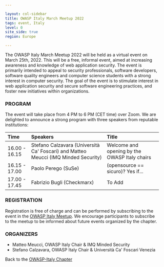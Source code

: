 ```yaml
---

layout: col-sidebar
title: OWASP Italy March Meetup 2022
tags: event, Italy
level: 0
site_side: true
region: Europe

---
```


The OWASP Italy March Meetup 2022 will be held as a virtual event on March 25th, 2022. This will be a free, informal event, aimed at increasing awareness and knowledge of web application security. The event is primarily intended to appeal to security professionals, software developers, software quality engineers and computer science students with a strong interest in computer security. The goal of the event is to stimulate interest in web application security and secure software engineering practices, and foster new initiatives within organizations.

### PROGRAM

The event will take place from 4 PM to 6 PM (CET time) over Zoom. We are delighted to announce a strong program with three speakers from reputable institutions:

| Time          | Speakers                                                                           | Title                                         |
| :---          | :---                                                                               | :---                                          |
| 16.00 - 16.15 | Stefano Calzavara (Università Ca' Foscari) and Matteo Meucci (IMQ Minded Security) | Welcome and opening by the OWASP Italy chairs |
| 16.15 - 17.00 | Paolo Perego (SuSe)                                                                | (opensource == sicuro)? Yes if...             |
| 17.00 - 17.45 | Fabrizio Bugli (Checkmarx)                                                         | To Add                                        |

### REGISTRATION

Registration is free of charge and can be performed by subscribing to the event in the [OWASP Italy Meetup](https://www.meetup.com/it-IT/owasp-italy-meetup-group/). We encourage participants to subscribe to the meetup to be informed about future events organized by the chapter.

### ORGANIZERS
- Matteo Meucci, OWASP Italy Chair & IMQ Minded Security
- Stefano Calzavara, OWASP Italy Chair & Università Ca' Foscari Venezia

Back to the [OWASP-Italy Chapter](https://owasp.org/www-chapter-italy)
